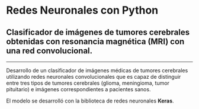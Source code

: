 # Redes Neuronales con Python
## **Clasificador de imágenes de tumores cerebrales obtenidas con resonancia magnética (MRI) con una red convolucional.** 

---------

Desarrollo de un clasificador de imágenes médicas de tumores cerebrales utilizando redes neuronales convolucionales
que es capaz de distinguir entre tres tipos de tumores cerebrales (glioma, meningioma, tumor pituitario) e imágenes correspondientes a pacientes sanos.

El modelo se desarrolló con la biblioteca de redes neuronales **Keras**.
